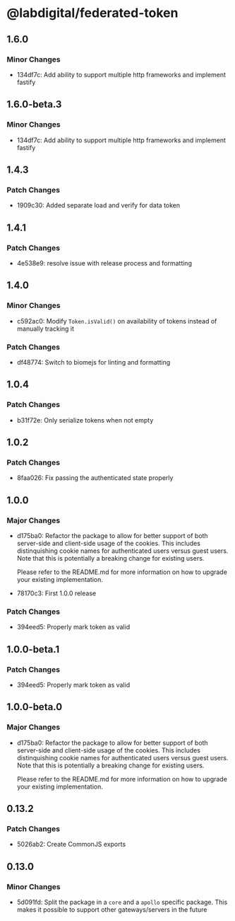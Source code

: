 # @labdigital/federated-token

## 1.6.0

### Minor Changes

- 134df7c: Add ability to support multiple http frameworks and implement fastify

## 1.6.0-beta.3

### Minor Changes

- 134df7c: Add ability to support multiple http frameworks and implement fastify

## 1.4.3

### Patch Changes

- 1909c30: Added separate load and verify for data token

## 1.4.1

### Patch Changes

- 4e538e9: resolve issue with release process and formatting

## 1.4.0

### Minor Changes

- c592ac0: Modify `Token.isValid()` on availability of tokens instead of manually tracking it

### Patch Changes

- df48774: Switch to biomejs for linting and formatting

## 1.0.4

### Patch Changes

- b31f72e: Only serialize tokens when not empty

## 1.0.2

### Patch Changes

- 8faa026: Fix passing the authenticated state properly

## 1.0.0

### Major Changes

- d175ba0: Refactor the package to allow for better support of both server-side and
  client-side usage of the cookies. This includes distinquishing cookie names for
  authenticated users versus guest users. Note that this is potentially a breaking
  change for existing users.

  Please refer to the README.md for more information on how to upgrade your
  existing implementation.

- 78170c3: First 1.0.0 release

### Patch Changes

- 394eed5: Properly mark token as valid

## 1.0.0-beta.1

### Patch Changes

- 394eed5: Properly mark token as valid

## 1.0.0-beta.0

### Major Changes

- d175ba0: Refactor the package to allow for better support of both server-side and
  client-side usage of the cookies. This includes distinquishing cookie names for
  authenticated users versus guest users. Note that this is potentially a breaking
  change for existing users.

  Please refer to the README.md for more information on how to upgrade your
  existing implementation.

## 0.13.2

### Patch Changes

- 5026ab2: Create CommonJS exports

## 0.13.0

### Minor Changes

- 5d091fd: Split the package in a `core` and a `apollo` specific package. This makes it
  possible to support other gateways/servers in the future
